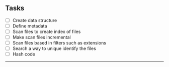 Tasks
-----
- [ ]  Create data structure
  - [ ]  Define metadata
- [ ]  Scan files to create index of files
- [ ]  Make scan files incremental
- [ ]  Scan files based in filters such as extensions
- [ ]  Search a way to unique identify the files
  - [ ]  Hash code

-----
